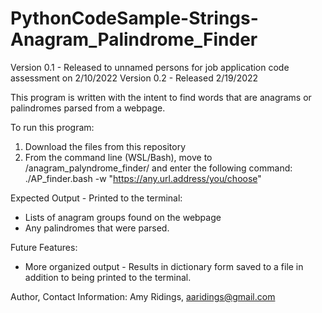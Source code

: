 # PythonCodeSample-Strings-Anagram_Palindrome_Finder
Version 0.1 - Released to unnamed persons for job application code assessment on 2/10/2022
Version 0.2 - Released 2/19/2022

This program is written with the intent to find words that are anagrams or palindromes parsed from a webpage.

To run this program: 
1. Download the files from this repository
2. From the command line (WSL/Bash), move to /anagram_palyndrome_finder/ and enter the following command:
			./AP_finder.bash -w "https://any.url.address/you/choose"

Expected Output - Printed to the terminal:
- Lists of anagram groups found on the webpage
- Any palindromes that were parsed.

Future Features:
- More organized output - Results in dictionary form saved to a file in addition to being printed to the terminal.


Author, Contact Information:
Amy Ridings, aaridings@gmail.com
